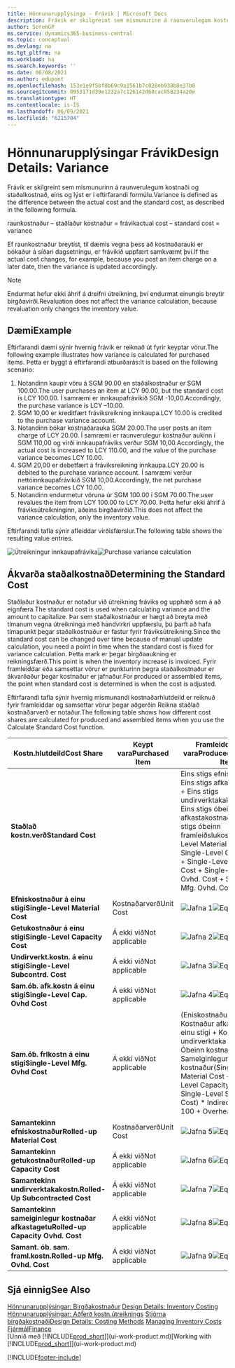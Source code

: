 ```yaml
---
title: Hönnunarupplýsinga - Frávik | Microsoft Docs
description: Frávik er skilgreint sem mismunurinn á raunverulegum kostnaði og staðalkostnað, eins og lýst er í eftirfarandi formúlu.
author: SorenGP
ms.service: dynamics365-business-central
ms.topic: conceptual
ms.devlang: na
ms.tgt_pltfrm: na
ms.workload: na
ms.search.keywords: ''
ms.date: 06/08/2021
ms.author: edupont
ms.openlocfilehash: 153e1e9f5bf8b69c9a1561b7c028eb938b8e37b8
ms.sourcegitcommit: 0953171d39e1232a7c126142d68cac858234a20e
ms.translationtype: HT
ms.contentlocale: is-IS
ms.lasthandoff: 06/09/2021
ms.locfileid: "6215704"
---
```

# <a name="design-details-variance"></a><span data-ttu-id="54572-103">Hönnunarupplýsingar Frávik</span><span class="sxs-lookup"><span data-stu-id="54572-103">Design Details: Variance</span></span>
<span data-ttu-id="54572-104">Frávik er skilgreint sem mismunurinn á raunverulegum kostnaði og staðalkostnað, eins og lýst er í eftirfarandi formúlu.</span><span class="sxs-lookup"><span data-stu-id="54572-104">Variance is defined as the difference between the actual cost and the standard cost, as described in the following formula.</span></span>  

 <span data-ttu-id="54572-105">raunkostnaður – staðlaður kostnaður = frávik</span><span class="sxs-lookup"><span data-stu-id="54572-105">actual cost – standard cost = variance</span></span>  

 <span data-ttu-id="54572-106">Ef raunkostnaður breytist, til dæmis vegna þess að kostnaðarauki er bókaður á síðari dagsetningu, er frávikið uppfært samkvæmt því.</span><span class="sxs-lookup"><span data-stu-id="54572-106">If the actual cost changes, for example, because you post an item charge on a later date, then the variance is updated accordingly.</span></span>  

> [!NOTE]  
>  <span data-ttu-id="54572-107">Endurmat hefur ekki áhrif á dreifni útreikning, því endurmat einungis breytir birgðavirði.</span><span class="sxs-lookup"><span data-stu-id="54572-107">Revaluation does not affect the variance calculation, because revaluation only changes the inventory value.</span></span>  

## <a name="example"></a><span data-ttu-id="54572-108">Dæmi</span><span class="sxs-lookup"><span data-stu-id="54572-108">Example</span></span>  
 <span data-ttu-id="54572-109">Eftirfarandi dæmi sýnir hvernig frávik er reiknað út fyrir keyptar vörur.</span><span class="sxs-lookup"><span data-stu-id="54572-109">The following example illustrates how variance is calculated for purchased items.</span></span> <span data-ttu-id="54572-110">Þetta er byggt á eftirfarandi atburðarás:</span><span class="sxs-lookup"><span data-stu-id="54572-110">It is based on the following scenario:</span></span>  

1.  <span data-ttu-id="54572-111">Notandinn kaupir vöru á SGM 90.00 en staðalkostnaður er SGM 100.00.</span><span class="sxs-lookup"><span data-stu-id="54572-111">The user purchases an item at LCY 90.00, but the standard cost is LCY 100.00.</span></span> <span data-ttu-id="54572-112">Í samræmi er innkaupafrávikið SGM -10,00.</span><span class="sxs-lookup"><span data-stu-id="54572-112">Accordingly, the purchase variance is LCY –10.00.</span></span>  
2.  <span data-ttu-id="54572-113">SGM 10,00 er kreditfært fráviksreikning innkaupa.</span><span class="sxs-lookup"><span data-stu-id="54572-113">LCY 10.00 is credited to the purchase variance account.</span></span>  
3.  <span data-ttu-id="54572-114">Notandinn bókar kostnaðarauka SGM 20.00.</span><span class="sxs-lookup"><span data-stu-id="54572-114">The user posts an item charge of LCY 20.00.</span></span> <span data-ttu-id="54572-115">Í samræmi er raunverulegur kostnaður aukinn í SGM 110,00 og virði innkaupafráviks verður SGM 10,00.</span><span class="sxs-lookup"><span data-stu-id="54572-115">Accordingly, the actual cost is increased to LCY 110.00, and the value of the purchase variance becomes LCY 10.00.</span></span>  
4.  <span data-ttu-id="54572-116">SGM 20,00 er debetfært á fráviksreikning innkaupa.</span><span class="sxs-lookup"><span data-stu-id="54572-116">LCY 20.00 is debited to the purchase variance account.</span></span> <span data-ttu-id="54572-117">Í samræmi verður nettóinnkaupafrávikið SGM 10,00.</span><span class="sxs-lookup"><span data-stu-id="54572-117">Accordingly, the net purchase variance becomes LCY 10.00.</span></span>  
5.  <span data-ttu-id="54572-118">Notandinn endurmetur vöruna úr SGM 100.00 í SGM 70.00.</span><span class="sxs-lookup"><span data-stu-id="54572-118">The user revalues the item from LCY 100.00 to LCY 70.00.</span></span> <span data-ttu-id="54572-119">Þetta hefur ekki áhrif á fráviksútreikninginn, aðeins birgðavirðið.</span><span class="sxs-lookup"><span data-stu-id="54572-119">This does not affect the variance calculation, only the inventory value.</span></span>  

 <span data-ttu-id="54572-120">Eftirfarandi tafla sýnir afleiddar virðisfærslur.</span><span class="sxs-lookup"><span data-stu-id="54572-120">The following table shows the resulting value entries.</span></span>  

 <span data-ttu-id="54572-121">![Útreikningur innkaupafrávika](media/design_details_inventory_costing_11_purchase_variance.png "Útreikningur innkaupafrávika")</span><span class="sxs-lookup"><span data-stu-id="54572-121">![Purchase variance calculation](media/design_details_inventory_costing_11_purchase_variance.png "Purchase variance calculation")</span></span>  

## <a name="determining-the-standard-cost"></a><span data-ttu-id="54572-122">Ákvarða staðalkostnað</span><span class="sxs-lookup"><span data-stu-id="54572-122">Determining the Standard Cost</span></span>  
 <span data-ttu-id="54572-123">Staðlaður kostnaður er notaður við útreikning fráviks og upphæð sem á að eignfæra.</span><span class="sxs-lookup"><span data-stu-id="54572-123">The standard cost is used when calculating variance and the amount to capitalize.</span></span> <span data-ttu-id="54572-124">Þar sem staðalkostnaður er hægt að breyta með tímanum vegna útreikninga með handvirkri uppfærslu, þú þarft að hafa tímapunkt þegar staðalkostnaður er fastur fyrir fráviksútreikning.</span><span class="sxs-lookup"><span data-stu-id="54572-124">Since the standard cost can be changed over time because of manual update calculation, you need a point in time when the standard cost is fixed for variance calculation.</span></span> <span data-ttu-id="54572-125">Þetta mark er þegar birgðaaukning er reikningsfærð.</span><span class="sxs-lookup"><span data-stu-id="54572-125">This point is when the inventory increase is invoiced.</span></span> <span data-ttu-id="54572-126">Fyrir framleiddar eða samsettar vörur er punkturinn þegra staðalkostnaður er ákvarðaður þegar kostnaður er jafnaður.</span><span class="sxs-lookup"><span data-stu-id="54572-126">For produced or assembled items, the point when standard cost is determined is when the cost is adjusted.</span></span>  

 <span data-ttu-id="54572-127">Eftirfarandi tafla sýnir hvernig mismunandi kostnaðarhlutdeild er reiknuð fyrir framleiddar og samsettar vörur þegar aðgerðin Reikna staðlað kostnaðarverð er notaður.</span><span class="sxs-lookup"><span data-stu-id="54572-127">The following table shows how different cost shares are calculated for produced and assembled items when you use the Calculate Standard Cost function.</span></span>  

|<span data-ttu-id="54572-128">Kostn.hlutdeild</span><span class="sxs-lookup"><span data-stu-id="54572-128">Cost Share</span></span>|<span data-ttu-id="54572-129">Keypt vara</span><span class="sxs-lookup"><span data-stu-id="54572-129">Purchased Item</span></span>|<span data-ttu-id="54572-130">Framleidd/samsett vara</span><span class="sxs-lookup"><span data-stu-id="54572-130">Produced/Assembled Item</span></span>|  
|----------------|--------------------|------------------------------|  
|<span data-ttu-id="54572-131">**Staðlað kostn.verð**</span><span class="sxs-lookup"><span data-stu-id="54572-131">**Standard Cost**</span></span>||<span data-ttu-id="54572-132">Eins stigs efniskostnaður + Eins stigs  afkastakostnaður + Eins stigs undirverktakakostnaður + Eins stigs óbeinn afkastakostnaður + Eins stigs óbeinn framleiðslukostnaður</span><span class="sxs-lookup"><span data-stu-id="54572-132">Single-Level Material Cost + Single-Level Capacity Cost + Single-Level Subcontrd. Cost + Single-Level Cap. Ovhd. Cost + Single-Level Mfg. Ovhd. Cost</span></span>|  
|<span data-ttu-id="54572-133">**Efniskostnaður á einu stigi**</span><span class="sxs-lookup"><span data-stu-id="54572-133">**Single-Level Material Cost**</span></span>|<span data-ttu-id="54572-134">Kostnaðarverð</span><span class="sxs-lookup"><span data-stu-id="54572-134">Unit Cost</span></span>|<span data-ttu-id="54572-135">![Jafna 1](media/design_details_inventory_costing_11_equation_1.png "Jafna 1")</span><span class="sxs-lookup"><span data-stu-id="54572-135">![Equation 1](media/design_details_inventory_costing_11_equation_1.png "Equation 1")</span></span>|  
|<span data-ttu-id="54572-136">**Getukostnaður á einu stigi**</span><span class="sxs-lookup"><span data-stu-id="54572-136">**Single-Level Capacity Cost**</span></span>|<span data-ttu-id="54572-137">Á ekki við</span><span class="sxs-lookup"><span data-stu-id="54572-137">Not applicable</span></span>|<span data-ttu-id="54572-138">![Jafna 2](media/design_details_inventory_costing_11_equation_2.png "Jafna 2")</span><span class="sxs-lookup"><span data-stu-id="54572-138">![Equation 2](media/design_details_inventory_costing_11_equation_2.png "Equation 2")</span></span>|  
|<span data-ttu-id="54572-139">**Undirverkt.kostn. á einu stigi**</span><span class="sxs-lookup"><span data-stu-id="54572-139">**Single-Level Subcontrd. Cost**</span></span>|<span data-ttu-id="54572-140">Á ekki við</span><span class="sxs-lookup"><span data-stu-id="54572-140">Not applicable</span></span>|<span data-ttu-id="54572-141">![Jafna 3](media/design_details_inventory_costing_11_equation_3.png "Jafna 3")</span><span class="sxs-lookup"><span data-stu-id="54572-141">![Equation 3](media/design_details_inventory_costing_11_equation_3.png "Equation 3")</span></span>|  
|<span data-ttu-id="54572-142">**Sam.ób. afk.kostn á einu stigi**</span><span class="sxs-lookup"><span data-stu-id="54572-142">**Single-Level Cap. Ovhd Cost**</span></span>|<span data-ttu-id="54572-143">Á ekki við</span><span class="sxs-lookup"><span data-stu-id="54572-143">Not applicable</span></span>|<span data-ttu-id="54572-144">![Jafna 4](media/design_details_inventory_costing_11_equation_4.png "Jafna 4")</span><span class="sxs-lookup"><span data-stu-id="54572-144">![Equation 4](media/design_details_inventory_costing_11_equation_4.png "Equation 4")</span></span>|  
|<span data-ttu-id="54572-145">**Sam.ób. frlkostn á einu stigi**</span><span class="sxs-lookup"><span data-stu-id="54572-145">**Single-Level Mfg. Ovhd Cost**</span></span>|<span data-ttu-id="54572-146">Á ekki við</span><span class="sxs-lookup"><span data-stu-id="54572-146">Not applicable</span></span>|<span data-ttu-id="54572-147">(Eniskostnaður á einu stigi + Kostnaður afkastaveitu á einu stigi + Kostnaður undirverktaka á einu stigi) \* Óbeinn kostnaður % / 100 + Sameiginlegur kostnaður</span><span class="sxs-lookup"><span data-stu-id="54572-147">(Single-Level Material Cost + Single-Level Capacity Cost + Single-Level Subcontrd. Cost) \* Indirect Cost % / 100 + Overhead Rate</span></span>|  
|<span data-ttu-id="54572-148">**Samantekinn efniskostnaður**</span><span class="sxs-lookup"><span data-stu-id="54572-148">**Rolled-up Material Cost**</span></span>|<span data-ttu-id="54572-149">Kostnaðarverð</span><span class="sxs-lookup"><span data-stu-id="54572-149">Unit Cost</span></span>|<span data-ttu-id="54572-150">![Jafna 5](media/design_details_inventory_costing_11_equation_5.png "Jafna 5")</span><span class="sxs-lookup"><span data-stu-id="54572-150">![Equation 5](media/design_details_inventory_costing_11_equation_5.png "Equation 5")</span></span>|  
|<span data-ttu-id="54572-151">**Samantekinn getukostnaður**</span><span class="sxs-lookup"><span data-stu-id="54572-151">**Rolled-up Capacity Cost**</span></span>|<span data-ttu-id="54572-152">Á ekki við</span><span class="sxs-lookup"><span data-stu-id="54572-152">Not applicable</span></span>|<span data-ttu-id="54572-153">![Jafna 6](media/design_details_inventory_costing_11_equation_6.png "Jafna 6")</span><span class="sxs-lookup"><span data-stu-id="54572-153">![Equation 6](media/design_details_inventory_costing_11_equation_6.png "Equation 6")</span></span>|  
|<span data-ttu-id="54572-154">**Samantekinn undirverktakakostn.**</span><span class="sxs-lookup"><span data-stu-id="54572-154">**Rolled-Up Subcontracted Cost**</span></span>|<span data-ttu-id="54572-155">Á ekki við</span><span class="sxs-lookup"><span data-stu-id="54572-155">Not applicable</span></span>|<span data-ttu-id="54572-156">![Jafna 7](media/design_details_inventory_costing_11_equation_7.png "Jafna 7")</span><span class="sxs-lookup"><span data-stu-id="54572-156">![Equation 7](media/design_details_inventory_costing_11_equation_7.png "Equation 7")</span></span>|  
|<span data-ttu-id="54572-157">**Samantekinn sameiginlegur kostnaðar afkastagetu**</span><span class="sxs-lookup"><span data-stu-id="54572-157">**Rolled-up Capacity Ovhd. Cost**</span></span>|<span data-ttu-id="54572-158">Á ekki við</span><span class="sxs-lookup"><span data-stu-id="54572-158">Not applicable</span></span>|<span data-ttu-id="54572-159">![Jafna 8](media/design_details_inventory_costing_11_equation_8.png "Jafna 8")</span><span class="sxs-lookup"><span data-stu-id="54572-159">![Equation 8](media/design_details_inventory_costing_11_equation_8.png "Equation 8")</span></span>|  
|<span data-ttu-id="54572-160">**Samant. ób. sam. framl.kostn.**</span><span class="sxs-lookup"><span data-stu-id="54572-160">**Rolled-up Mfg. Ovhd. Cost**</span></span>|<span data-ttu-id="54572-161">Á ekki við</span><span class="sxs-lookup"><span data-stu-id="54572-161">Not applicable</span></span>|<span data-ttu-id="54572-162">![Jafna 9](media/design_details_inventory_costing_11_equation_9.png "Jafna 9")</span><span class="sxs-lookup"><span data-stu-id="54572-162">![Equation 9](media/design_details_inventory_costing_11_equation_9.png "Equation 9")</span></span>|  

## <a name="see-also"></a><span data-ttu-id="54572-163">Sjá einnig</span><span class="sxs-lookup"><span data-stu-id="54572-163">See Also</span></span>  
 <span data-ttu-id="54572-164">[Hönnunarupplýsingar: Birgðakostnaður](design-details-inventory-costing.md) </span><span class="sxs-lookup"><span data-stu-id="54572-164">[Design Details: Inventory Costing](design-details-inventory-costing.md) </span></span>  
 <span data-ttu-id="54572-165">[Hönnunarupplýsingar: Aðferð kostn.útreiknings](design-details-costing-methods.md) [Stjórna birgðakostnaði](finance-manage-inventory-costs.md)</span><span class="sxs-lookup"><span data-stu-id="54572-165">[Design Details: Costing Methods](design-details-costing-methods.md) [Managing Inventory Costs](finance-manage-inventory-costs.md)</span></span>  
 [<span data-ttu-id="54572-166">Fjármál</span><span class="sxs-lookup"><span data-stu-id="54572-166">Finance</span></span>](finance.md)  
 <span data-ttu-id="54572-167">[Unnið með [!INCLUDE[prod_short](includes/prod_short.md)]](ui-work-product.md)</span><span class="sxs-lookup"><span data-stu-id="54572-167">[Working with [!INCLUDE[prod_short](includes/prod_short.md)]](ui-work-product.md)</span></span>


[!INCLUDE[footer-include](includes/footer-banner.md)]